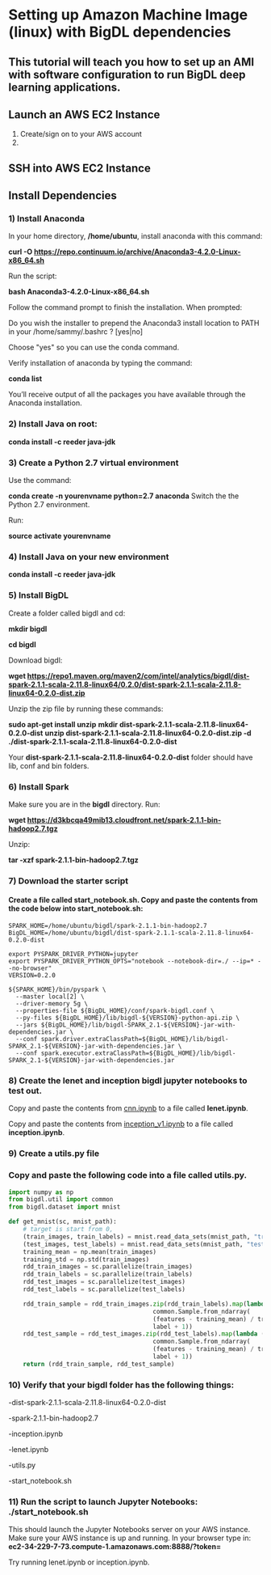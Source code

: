 # Setting up Amazon Machine Image (linux) with BigDL dependencies

## This tutorial will teach you how to set up an AMI with software configuration to run BigDL deep learning applications.

## Launch an AWS EC2 Instance

1) Create/sign on to your AWS account
2)

## SSH into AWS EC2 Instance

## Install Dependencies

### 1) Install Anaconda
In your home directory, **/home/ubuntu**, install anaconda with this command:

**curl -O https://repo.continuum.io/archive/Anaconda3-4.2.0-Linux-x86_64.sh**

Run the script:

**bash Anaconda3-4.2.0-Linux-x86_64.sh**

Follow the command prompt to finish the installation. When prompted:

Do you wish the installer to prepend the Anaconda3 install location
to PATH in your /home/sammy/.bashrc ? [yes|no]

Choose "yes" so you can use the conda command.

Verify installation of anaconda by typing the command:

**conda list**

You’ll receive output of all the packages you have available through the Anaconda installation.

### 2) Install Java on root:

**conda install -c reeder java-jdk**

### 3) Create a Python 2.7 virtual environment

Use the command:

**conda create -n yourenvname python=2.7 anaconda**
Switch the the Python 2.7 environment.

Run:

**source activate yourenvname**

### 4) Install Java on your new environment

**conda install -c reeder java-jdk**

### 5) Install BigDL

Create a folder called bigdl and cd:

**mkdir bigdl**

**cd bigdl**

Download bigdl:

**wget https://repo1.maven.org/maven2/com/intel/analytics/bigdl/dist-spark-2.1.1-scala-2.11.8-linux64/0.2.0/dist-spark-2.1.1-scala-2.11.8-linux64-0.2.0-dist.zip**

Unzip the zip file by running these commands:

**sudo apt-get install unzip**
**mkdir dist-spark-2.1.1-scala-2.11.8-linux64-0.2.0-dist**
**unzip dist-spark-2.1.1-scala-2.11.8-linux64-0.2.0-dist.zip -d ./dist-spark-2.1.1-scala-2.11.8-linux64-0.2.0-dist**

Your **dist-spark-2.1.1-scala-2.11.8-linux64-0.2.0-dist** folder should have lib, conf and bin folders.

### 6) Install Spark

Make sure you are in the **bigdl** directory.  Run:

**wget https://d3kbcqa49mib13.cloudfront.net/spark-2.1.1-bin-hadoop2.7.tgz**

Unzip:

**tar -xzf spark-2.1.1-bin-hadoop2.7.tgz**

### 7) Download the starter script

#### Create a file called **start_notebook.sh**. Copy and paste the contents from the code below into start_notebook.sh:

```
SPARK_HOME=/home/ubuntu/bigdl/spark-2.1.1-bin-hadoop2.7
BigDL_HOME=/home/ubuntu/bigdl/dist-spark-2.1.1-scala-2.11.8-linux64-0.2.0-dist

export PYSPARK_DRIVER_PYTHON=jupyter
export PYSPARK_DRIVER_PYTHON_OPTS="notebook --notebook-dir=./ --ip=* --no-browser"
VERSION=0.2.0

${SPARK_HOME}/bin/pyspark \
  --master local[2] \
  --driver-memory 5g \
  --properties-file ${BigDL_HOME}/conf/spark-bigdl.conf \
  --py-files ${BigDL_HOME}/lib/bigdl-${VERSION}-python-api.zip \
  --jars ${BigDL_HOME}/lib/bigdl-SPARK_2.1-${VERSION}-jar-with-dependencies.jar \
  --conf spark.driver.extraClassPath=${BigDL_HOME}/lib/bigdl-SPARK_2.1-${VERSION}-jar-with-dependencies.jar \
  --conf spark.executor.extraClassPath=${BigDL_HOME}/lib/bigdl-SPARK_2.1-${VERSION}-jar-with-dependencies.jar
```

### 8) Create the lenet and inception bigdl jupyter notebooks to test out.

Copy and paste the contents from [cnn.ipynb](cnn.ipynb) to a file called **lenet.ipynb**.

Copy and paste the contents from [inception_v1.ipynb](https://github.com/dnielsen/vegnonveg/blob/master/python/inception_v1/inception_v1.ipynb) to a file called **inception.ipynb**.

### 9) Create a utils.py file

### Copy and paste the following code into a file called **utils.py**.

```python
import numpy as np
from bigdl.util import common
from bigdl.dataset import mnist

def get_mnist(sc, mnist_path):
    # target is start from 0,
    (train_images, train_labels) = mnist.read_data_sets(mnist_path, "train")
    (test_images, test_labels) = mnist.read_data_sets(mnist_path, "test")
    training_mean = np.mean(train_images)
    training_std = np.std(train_images)
    rdd_train_images = sc.parallelize(train_images)
    rdd_train_labels = sc.parallelize(train_labels)
    rdd_test_images = sc.parallelize(test_images)
    rdd_test_labels = sc.parallelize(test_labels)

    rdd_train_sample = rdd_train_images.zip(rdd_train_labels).map(lambda (features, label):
                                        common.Sample.from_ndarray(
                                        (features - training_mean) / training_std,
                                        label + 1))
    rdd_test_sample = rdd_test_images.zip(rdd_test_labels).map(lambda (features, label):
                                        common.Sample.from_ndarray(
                                        (features - training_mean) / training_std,
                                        label + 1))
    return (rdd_train_sample, rdd_test_sample)
```
### 10) Verify that your bigdl folder has the following things:

-dist-spark-2.1.1-scala-2.11.8-linux64-0.2.0-dist

-spark-2.1.1-bin-hadoop2.7

-inception.ipynb    

-lenet.ipynb

-utils.py

-start_notebook.sh

### 11) Run the script to launch Jupyter Notebooks: **./start_notebook.sh**

This should launch the Jupyter Notebooks server on your AWS instance. Make sure your AWS instance is up and running.
In your browser type in: **ec2-34-229-7-73.compute-1.amazonaws.com:8888/?token=<YOUR TOKEN>**

Try running lenet.ipynb or inception.ipynb.

